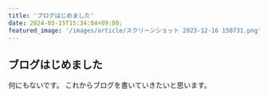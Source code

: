```yaml
---
title: 'ブログはじめました'
date: 2024-05-15T15:34:04+09:00;
featured_image: '/images/article/スクリーンショット 2023-12-16 150731.png'
---
```


## ブログはじめました

何にもないです。
これからブログを書いていきたいと思います。